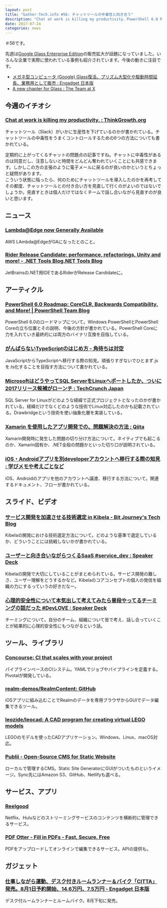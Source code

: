 ```yaml
---
layout: post
title: "Gather-Tech.info #56: チャットツールの中毒性と向き合う"
description: "Chat at work is killing my productivity、PowerShell 6.0 Roadmap、ユーザーと向き合いながらつくるSaaS など"
date: 2017-07-24
categories: news
---
```


＃56です。

先週は[Google Glass Enterprise Edition](http://www.x.company/glass/)の販売拡大が話題になっていました。いろんな企業で実際に使われている事例も紹介されています。今後の動きに注目です。

- [メガネ型コンピュータ (Google) Glass復活。プリズム大型化や駆動時間延長、業務用として販売 : Engadget 日本版](http://japanese.engadget.com/2017/07/18/google-glass/)
- [A new chapter for Glass : The Team at X](https://blog.x.company/a-new-chapter-for-glass-c7875d40bf24?e=f)

## 今週のイチオシ

### [Chat at work is killing my productivity. : ThinkGrowth.org](https://thinkgrowth.org/the-death-of-email-has-been-greatly-exaggerated-fa46d2f82a7a)

チャットツール（Slack）がいかに生産性を下げているのかが書かれている。チャットツールの中毒性をうまくコントロールするための6つの方法についても書かれている。

定期的に上がってくるチャットの問題点の記事ですね。チャットに中毒性があるのは同意だし、注意しないと時間をどんどん奪われていくことにも共感できます。しかしこの方の主張のように電子メールに戻るのが良いのかというとちょっと疑問があります。  
こういう状態に陥ったら、何のためにチャットツールを導入したのかを再考してその都度、チャットツールとの付き合い方を見直して行くのがよいのではないでしょうか。見直すときは個人だけではなくチームで話し合いながら見直すのが良いと思います。

## ニュース

### [Lambda@Edge now Generally Available](https://aws.amazon.com/jp/about-aws/whats-new/2017/07/lambda-at-edge-now-generally-available/)

AWS LAmbda@EdgeがGAになったとのこと。

### [Rider Release Candidate: performance, refactorings, Unity and more! - .NET Tools Blog.NET Tools Blog](https://blog.jetbrains.com/dotnet/2017/07/14/rider-release-candidate-performance-refactorings-unity/)

JetBrainsの.NET用IDEであるRiderがRelease Candidateに。

## アーティクル

### [PowerShell 6.0 Roadmap: CoreCLR, Backwards Compatibility, and More! | PowerShell Team Blog](https://blogs.msdn.microsoft.com/powershell/2017/07/14/powershell-6-0-roadmap-coreclr-backwards-compatibility-and-more/)

PowerShell 6.0のロードマップについて。Windows PowerShellとPowerShell Coreの立ち位置とその説明、今後の方針が書かれている。PowerShell Coreに力を入れていき最終的には両方のバイナリ互換を目指している。

### [がんばらないTypeScriptのはじめ方 - 角待ちは対空](http://blog.yux3.net/entry/2017/07/18/110000)

JavaScriptからTypeScriptへ移行する際の知見。頑張りすぎないでひとまず.jsを.ts化することを目指す方法について書かれている。

### [MicrosoftはどうやってSQL ServerをLinuxへポートしたか、ついに2017リリース候補がローンチ : TechCrunch Japan](http://jp.techcrunch.com/2017/07/18/20170717how-microsoft-brought-sql-server-to-linux/)

SQL Server for Linuxがどのような経緯で正式プロジェクトとなったのかが書かれている。経緯だけでなくどのような技術でLinux対応したのかも記載されている。Drawbridgeという技術を使い抽象化層を実装している。

### [Xamarin を使用したアプリ開発での、問題解決の方法 : Qiita](http://qiita.com/amay077/items/abb872c3650f65f09b8f)

Xamarin開発時に発生した問題の切り分け方法について。ネイティブでも起こるのか、Xamarin固有か、.NET全般の問題かといった切り口が説明されている。

### [iOS・Androidアプリを別developerアカウントへ移行する際の知見 : 学びメモや考えごとなど](http://gateau.hatenablog.com/entry/2017/07/19/233354)

iOS、Androidのアプリを他のアカウントへ譲渡、移行する方法について。関連するドキュメント、フローが書かれている。

## スライド、ビデオ

### [サービス開発を加速させる技術選定 in Kibela - Bit Journey's Tech Blog](http://blog.bitjourney.com/entry/2017/07/20/100136)

Kibelaの開発における技術選定方法について。どのような基準で選定しているか、どういうことには挑戦しないかが書かれている。

### [ユーザーと向き合いながらつくるSaaS #service_dev : Speaker Deck](https://speakerdeck.com/dex1t/yuzatoxiang-kihe-inagaratukurusaas-number-service-dev)

Kibelaの開発で大切にしていることがまとめられている。サービス開発の難しさ、ユーザー理解をどうするかなど。Kibelaのコアコンセプトの個人の発信を組織の力にするっていうの好きだなー。

### [心理的安全性について本気出して考えてみたら普段やってるチーミングの話だった #DevLOVE : Speaker Deck](https://speakerdeck.com/takaking22/xin-li-de-an-quan-xing-nituiteben-qi-chu-sitekao-etemitarapu-duan-yatuterutimingufalsehua-datuta-number-devlove)

チーミングについて。自分のチーム、組織について皆で考え、話し合っていくことが結果的に心理的安全性にもつながるという話。

## ツール、ライブラリ

### [Concourse: CI that scales with your project](https://concourse.ci/)

パイプラインベースのCIシステム。YAMLでジョブやパイプラインを定義する。Pivotalが開発している。

### [realm-demos/RealmContent: GitHub](https://github.com/realm-demos/RealmContent)

iOSアプリに組み込むことでRealmのデータを専用ブラウザからGUIでデータ編集できるツール。

### [leozide/leocad: A CAD program for creating virtual LEGO models](https://github.com/leozide/leocad)

LEGOのモデルを使ったCADアプリケーション。Windows、Linux、macOS対応。

### [Publii - Open-Source CMS for Static Website](https://getpublii.com/)

ローカルで管理するCMS。Static Site GeneratorにGUIがついたものというイメージ。Sync先にはAmazon S3、GitHub、Netlifyも選べる。

## サービス、アプリ

### [Reelgood](https://reelgood.com)

Netflix、Huluなどのストリーミングサービスのコンテンツを横断的に管理できるサービス。

### [PDF Otter - Fill in PDFs - Fast, Secure, Free](https://www.pdfotter.com/)

PDFをアップロードしてオンラインで編集できるサービス。APIの提供も。

## ガジェット

### [仕事しながら運動、デスク付きルームランナー＆バイク「CITTA」 発売。8月1日予約開始、14.6万円、7.5万円 - Engadget 日本版](http://japanese.engadget.com/2017/07/20/citta/)

デスク付ルームランナーとルームバイク。8月下旬に発売。